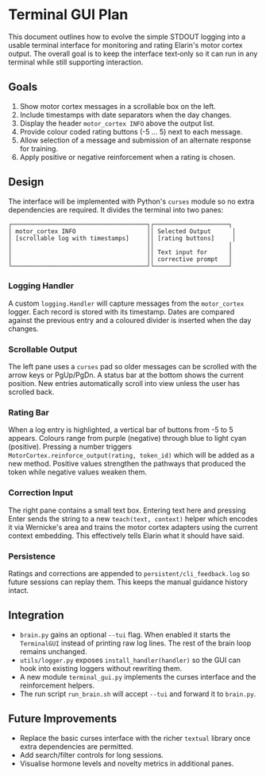 # Terminal GUI Plan

This document outlines how to evolve the simple STDOUT logging into a usable terminal interface for monitoring and rating Elarin's motor cortex output.  The overall goal is to keep the interface text‑only so it can run in any terminal while still supporting interaction.

## Goals

1. Show motor cortex messages in a scrollable box on the left.
2. Include timestamps with date separators when the day changes.
3. Display the header `motor_cortex INFO` above the output list.
4. Provide colour coded rating buttons (-5 … 5) next to each message.
5. Allow selection of a message and submission of an alternate response for training.
6. Apply positive or negative reinforcement when a rating is chosen.

## Design

The interface will be implemented with Python's `curses` module so no extra dependencies are required.  It divides the terminal into two panes:

```
┌──────────────────────────────────────┐┌─────────────────────┐
│ motor_cortex INFO                    ││ Selected Output      │
│ [scrollable log with timestamps]     ││ [rating buttons]     │
│                                      ││                     │
│                                      ││ Text input for      │
│                                      ││ corrective prompt   │
└──────────────────────────────────────┘└─────────────────────┘
```

### Logging Handler

A custom `logging.Handler` will capture messages from the `motor_cortex` logger.  Each record is stored with its timestamp.  Dates are compared against the previous entry and a coloured divider is inserted when the day changes.

### Scrollable Output

The left pane uses a `curses` pad so older messages can be scrolled with the arrow keys or PgUp/PgDn.  A status bar at the bottom shows the current position.  New entries automatically scroll into view unless the user has scrolled back.

### Rating Bar

When a log entry is highlighted, a vertical bar of buttons from -5 to 5 appears.  Colours range from purple (negative) through blue to light cyan (positive).  Pressing a number triggers `MotorCortex.reinforce_output(rating, token_id)` which will be added as a new method.  Positive values strengthen the pathways that produced the token while negative values weaken them.

### Correction Input

The right pane contains a small text box.  Entering text here and pressing Enter sends the string to a new `teach(text, context)` helper which encodes it via Wernicke's area and trains the motor cortex adapters using the current context embedding.  This effectively tells Elarin what it should have said.

### Persistence

Ratings and corrections are appended to `persistent/cli_feedback.log` so future sessions can replay them.  This keeps the manual guidance history intact.

## Integration

* `brain.py` gains an optional `--tui` flag.  When enabled it starts the `TerminalGUI` instead of printing raw log lines.  The rest of the brain loop remains unchanged.
* `utils/logger.py` exposes `install_handler(handler)` so the GUI can hook into existing loggers without rewriting them.
* A new module `terminal_gui.py` implements the curses interface and the reinforcement helpers.
* The run script `run_brain.sh` will accept `--tui` and forward it to `brain.py`.

## Future Improvements

* Replace the basic curses interface with the richer `textual` library once extra dependencies are permitted.
* Add search/filter controls for long sessions.
* Visualise hormone levels and novelty metrics in additional panes.

